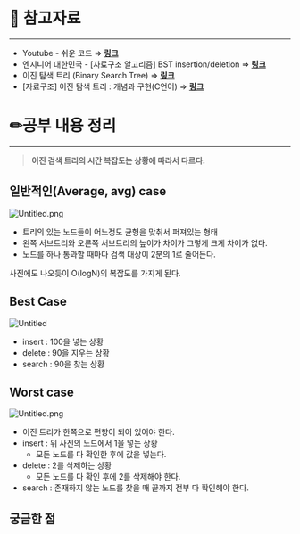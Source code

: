# 🔗 참고자료

---

- Youtube - 쉬운 코드 ⇒ [**링크**](https://www.youtube.com/watch?v=i57ZGhOVPcI)
- 엔지니어 대한민국 - [자료구조 알고리즘] BST insertion/deletion ⇒ [**링크**](https://www.youtube.com/watch?v=xxADG17SveY)
- 이진 탐색 트리 (Binary Search Tree) ⇒ ****[링크](https://velog.io/@haero_kim/%EC%9D%B4%EC%A7%84-%ED%83%90%EC%83%89-%ED%8A%B8%EB%A6%AC-Binary-Search-Tree)****
- [자료구조] 이진 탐색 트리 : 개념과 구현(C언어) ⇒ ****[링크](https://www.youtube.com/watch?v=ESqeK-ACHkU)****

# ✏공부 내용 정리

---

> **이진 검색 트리의 시간 복잡도는 상황에 따라서 다르다.**
>

## 일반적인(Average, avg) case

![Untitled.png](https://s3.us-west-2.amazonaws.com/secure.notion-static.com/f124ddff-8539-4537-b194-b10c0844be2f/Untitled.png?X-Amz-Algorithm=AWS4-HMAC-SHA256&X-Amz-Content-Sha256=UNSIGNED-PAYLOAD&X-Amz-Credential=AKIAT73L2G45EIPT3X45%2F20230217%2Fus-west-2%2Fs3%2Faws4_request&X-Amz-Date=20230217T011149Z&X-Amz-Expires=86400&X-Amz-Signature=32a14d9d8b234c35250392fdd5c62e564336b801880c5b8dae802fc7cbc858e0&X-Amz-SignedHeaders=host&response-content-disposition=filename%3D%22Untitled.png%22&x-id=GetObject)

- 트리의 있는 노드들이 어느정도 균형을 맞춰서 퍼져있는 형태
- 왼쪽 서브트리와 오른쪽 서브트리의 높이가 차이가 그렇게 크게 차이가 없다.
- 노드를 하나 통과할 때마다 검색 대상이 2분의 1로 줄어든다.

사진에도 나오듯이 O(logN)의 복잡도를 가지게 된다.

## Best Case

![Untitled](https://s3.us-west-2.amazonaws.com/secure.notion-static.com/ae3a2ef6-8d23-425b-a53c-30a41dbd0bcb/Untitled.png?X-Amz-Algorithm=AWS4-HMAC-SHA256&X-Amz-Content-Sha256=UNSIGNED-PAYLOAD&X-Amz-Credential=AKIAT73L2G45EIPT3X45%2F20230217%2Fus-west-2%2Fs3%2Faws4_request&X-Amz-Date=20230217T011208Z&X-Amz-Expires=86400&X-Amz-Signature=19c88edabfd68b30ee38e4a258b744cda09c2fdf76c0cf198311835dcf7f673c&X-Amz-SignedHeaders=host&response-content-disposition=filename%3D%22Untitled.png%22&x-id=GetObject)

- insert : 100을 넣는 상황
- delete : 90을 지우는 상황
- search : 90을 찾는 상황

## Worst case

![Untitled.png](https://s3.us-west-2.amazonaws.com/secure.notion-static.com/e97aca4e-061a-427d-88bd-6ee8ad86b7b4/Untitled.png?X-Amz-Algorithm=AWS4-HMAC-SHA256&X-Amz-Content-Sha256=UNSIGNED-PAYLOAD&X-Amz-Credential=AKIAT73L2G45EIPT3X45%2F20230217%2Fus-west-2%2Fs3%2Faws4_request&X-Amz-Date=20230217T011249Z&X-Amz-Expires=86400&X-Amz-Signature=4282ede2356396c8df8b18a46ee8491bce8d7caa2f0f1f61b3137a107aeb5b12&X-Amz-SignedHeaders=host&response-content-disposition=filename%3D%22Untitled.png%22&x-id=GetObject)

- 이진 트리가 한쪽으로 편향이 되어 있어야 한다.
- insert : 위 사진의 노드에서 1을 넣는 상황
    - 모든 노드를 다 확인한 후에 값을 넣는다.
- delete : 2를 삭제하는 상황
    - 모든 노드를 다 확인 후에 2를 삭제해야 한다.
- search : 존재하지 않는 노드를 찾을 때 끝까지 전부 다 확인해야 한다.

## 궁금한 점
